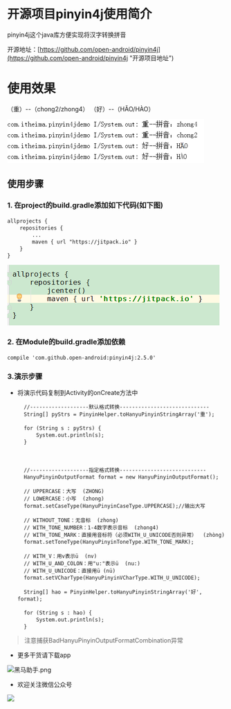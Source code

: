 # 开源项目pinyin4j使用简介
pinyin4j这个java库方便实现将汉字转换拼音

开源地址：[https://github.com/open-android/pinyin4j](https://github.com/open-android/pinyin4j "开源项目地址")

# 使用效果

（重）--（chong2/zhong4）
（好）--（HĂO/HÀO）


![](py4j01.png)

## 使用步骤

### 1. 在project的build.gradle添加如下代码(如下图)

	allprojects {
	    repositories {
	        ...
	        maven { url "https://jitpack.io" }
	    }
	}

![](common.png)

### 2. 在Module的build.gradle添加依赖
	
	compile 'com.github.open-android:pinyin4j:2.5.0'

### 3.演示步骤

* 将演示代码复制到Activity的onCreate方法中


        //-------------------默认格式转换-----------------------------
        String[] pyStrs = PinyinHelper.toHanyuPinyinStringArray('重');

        for (String s : pyStrs) {
            System.out.println(s);
        }



        //-------------------指定格式转换----------------------------
        HanyuPinyinOutputFormat format = new HanyuPinyinOutputFormat();

        // UPPERCASE：大写  (ZHONG)
        // LOWERCASE：小写  (zhong)
        format.setCaseType(HanyuPinyinCaseType.UPPERCASE);//输出大写

        // WITHOUT_TONE：无音标  (zhong)
        // WITH_TONE_NUMBER：1-4数字表示音标  (zhong4)
        // WITH_TONE_MARK：直接用音标符（必须WITH_U_UNICODE否则异常）  (zhòng)
        format.setToneType(HanyuPinyinToneType.WITH_TONE_MARK);

        // WITH_V：用v表示ü  (nv)
        // WITH_U_AND_COLON：用"u:"表示ü  (nu:)
        // WITH_U_UNICODE：直接用ü (nü)
        format.setVCharType(HanyuPinyinVCharType.WITH_U_UNICODE);

        String[] hao = PinyinHelper.toHanyuPinyinStringArray('好', format);

        for (String s : hao) {
            System.out.println(s);
        }
   

> 注意捕获BadHanyuPinyinOutputFormatCombination异常
 

* 更多干货请下载app


![黑马助手.png](http://upload-images.jianshu.io/upload_images/4037105-f777f1214328dcc4.png?imageMogr2/auto-orient/strip%7CimageView2/2/w/1240)

* 欢迎关注微信公众号

![](http://upload-images.jianshu.io/upload_images/4037105-8f737b5104dd0b5d.png?imageMogr2/auto-orient/strip%7CimageView2/2/w/1240)
